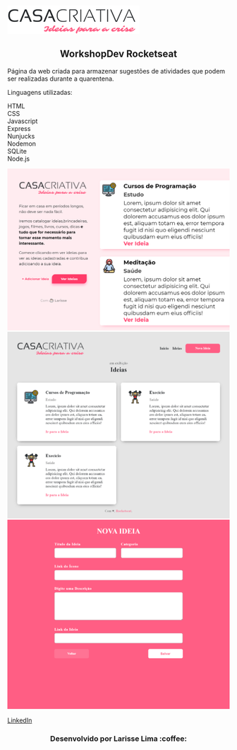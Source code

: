 <img src="src/logo-casa-criativa.png">
<h2 align="center">WorkshopDev Rocketseat</h2>

Página da web criada para armazenar sugestões de atividades que podem ser realizadas durante a quarentena.<br>

Linguagens utilizadas:

HTML<br>
CSS<br>
Javascript<br>
Express<br>
Nunjucks<br>
Nodemon<br>
SQLite<br>
Node.js<br>

<img src="prints/print1.png">
<img src="prints/print2.png">
<img src="prints/print3.png">


[ LinkedIn ](https://www.linkedin.com/in/larisselima/)

<h3 align="center">Desenvolvido por Larisse Lima :coffee: </h3>
